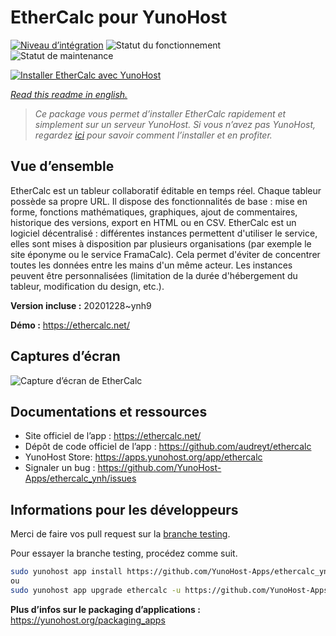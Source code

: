 <!--
N.B.: This README was automatically generated by https://github.com/YunoHost/apps/tree/master/tools/README-generator
It shall NOT be edited by hand.
-->

# EtherCalc pour YunoHost

[![Niveau d’intégration](https://dash.yunohost.org/integration/ethercalc.svg)](https://dash.yunohost.org/appci/app/ethercalc) ![Statut du fonctionnement](https://ci-apps.yunohost.org/ci/badges/ethercalc.status.svg) ![Statut de maintenance](https://ci-apps.yunohost.org/ci/badges/ethercalc.maintain.svg)

[![Installer EtherCalc avec YunoHost](https://install-app.yunohost.org/install-with-yunohost.svg)](https://install-app.yunohost.org/?app=ethercalc)

*[Read this readme in english.](./README.md)*

> *Ce package vous permet d’installer EtherCalc rapidement et simplement sur un serveur YunoHost.
Si vous n’avez pas YunoHost, regardez [ici](https://yunohost.org/#/install) pour savoir comment l’installer et en profiter.*

## Vue d’ensemble

EtherCalc est un tableur collaboratif éditable en temps réel. Chaque tableur possède sa propre URL. Il dispose des fonctionnalités de base : mise en forme, fonctions mathématiques, graphiques, ajout de commentaires, historique des versions, export en HTML ou en CSV. EtherCalc est un logiciel décentralisé : différentes instances permettent d'utiliser le service, elles sont mises à disposition par plusieurs organisations (par exemple le site éponyme ou le service FramaCalc). Cela permet d'éviter de concentrer toutes les données entre les mains d'un même acteur. Les instances peuvent être personnalisées (limitation de la durée d'hébergement du tableur, modification du design, etc.).


**Version incluse :** 20201228~ynh9

**Démo :** https://ethercalc.net/

## Captures d’écran

![Capture d’écran de EtherCalc](./doc/screenshots/screenshot.png)

## Documentations et ressources

* Site officiel de l’app : <https://ethercalc.net/>
* Dépôt de code officiel de l’app : <https://github.com/audreyt/ethercalc>
* YunoHost Store: <https://apps.yunohost.org/app/ethercalc>
* Signaler un bug : <https://github.com/YunoHost-Apps/ethercalc_ynh/issues>

## Informations pour les développeurs

Merci de faire vos pull request sur la [branche testing](https://github.com/YunoHost-Apps/ethercalc_ynh/tree/testing).

Pour essayer la branche testing, procédez comme suit.

``` bash
sudo yunohost app install https://github.com/YunoHost-Apps/ethercalc_ynh/tree/testing --debug
ou
sudo yunohost app upgrade ethercalc -u https://github.com/YunoHost-Apps/ethercalc_ynh/tree/testing --debug
```

**Plus d’infos sur le packaging d’applications :** <https://yunohost.org/packaging_apps>